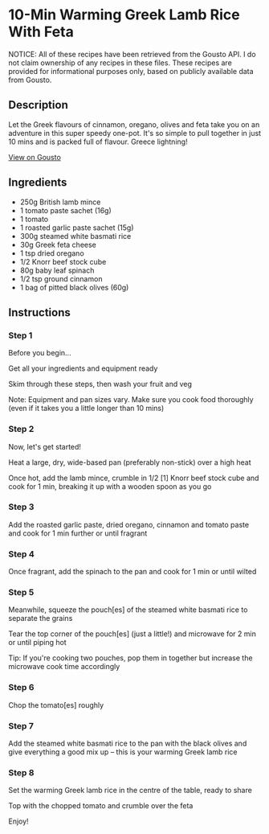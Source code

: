 # 10-Min Warming Greek Lamb Rice With Feta

NOTICE: All of these recipes have been retrieved from the Gousto API. I do not claim ownership of any recipes in these files. These recipes are provided for informational purposes only, based on publicly available data from Gousto.

## Description

Let the Greek flavours of cinnamon, oregano, olives and feta take you on an adventure in this super speedy one-pot. It's so simple to pull together in just 10 mins and is packed full of flavour. Greece lightning!

[View on Gousto](https://www.gousto.co.uk/recipes/cookbook/10-min-warming-greek-lamb-rice-with-feta)

## Ingredients

- 250g British lamb mince
- 1 tomato paste sachet (16g)
- 1 tomato
- 1 roasted garlic paste sachet (15g)
- 300g steamed white basmati rice
- 30g Greek feta cheese
- 1 tsp dried oregano
- 1/2 Knorr beef stock cube
- 80g baby leaf spinach
- 1/2 tsp ground cinnamon
- 1 bag of pitted black olives (60g)

## Instructions


### Step 1

Before you begin...


Get all your ingredients and equipment ready


Skim through these steps, then wash your fruit and veg


Note: Equipment and pan sizes vary. Make sure you cook food thoroughly (even if it takes you a little longer than 10 mins)


### Step 2

Now, let's get started!


Heat a large, dry, wide-based pan (preferably non-stick) over a high heat


Once hot, add the lamb mince, crumble in 1/2 <span class="text-danger">[1]</span> Knorr beef stock cube and cook for 1 min, <span class="text-highlight">breaking it up</span> with a wooden spoon as you go


### Step 3

Add the roasted garlic paste, dried oregano, cinnamon and tomato paste and cook for 1 min further or until fragrant


### Step 4

Once fragrant, add the spinach to the pan and cook for 1 min or until wilted


### Step 5

Meanwhile, squeeze the pouch<span class="text-danger">[es]</span> of the steamed white basmati rice to separate the grains


Tear the top corner of the pouch<span class="text-danger">[es]</span> (just a little!) and microwave for 2 min or until piping hot


Tip: If you're cooking two pouches, pop them in together but increase the microwave cook time accordingly


### Step 6

Chop the tomato<span class="text-danger">[es]</span> roughly


### Step 7

Add the steamed white basmati rice to the pan with the black olives and give everything a good mix up – this is your warming Greek lamb rice

### Step 8

Set the warming Greek lamb rice in the centre of the table, ready to share


Top with the chopped tomato and crumble over the feta


Enjoy!

